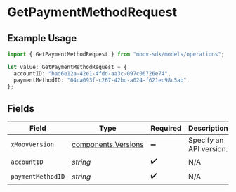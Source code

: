 # GetPaymentMethodRequest

## Example Usage

```typescript
import { GetPaymentMethodRequest } from "moov-sdk/models/operations";

let value: GetPaymentMethodRequest = {
  accountID: "bad6e12a-42e1-4fdd-aa3c-097c06726e74",
  paymentMethodID: "04ca093f-c267-42bd-a024-f621ec98c5ab",
};
```

## Fields

| Field                                                      | Type                                                       | Required                                                   | Description                                                |
| ---------------------------------------------------------- | ---------------------------------------------------------- | ---------------------------------------------------------- | ---------------------------------------------------------- |
| `xMoovVersion`                                             | [components.Versions](../../models/components/versions.md) | :heavy_minus_sign:                                         | Specify an API version.                                    |
| `accountID`                                                | *string*                                                   | :heavy_check_mark:                                         | N/A                                                        |
| `paymentMethodID`                                          | *string*                                                   | :heavy_check_mark:                                         | N/A                                                        |